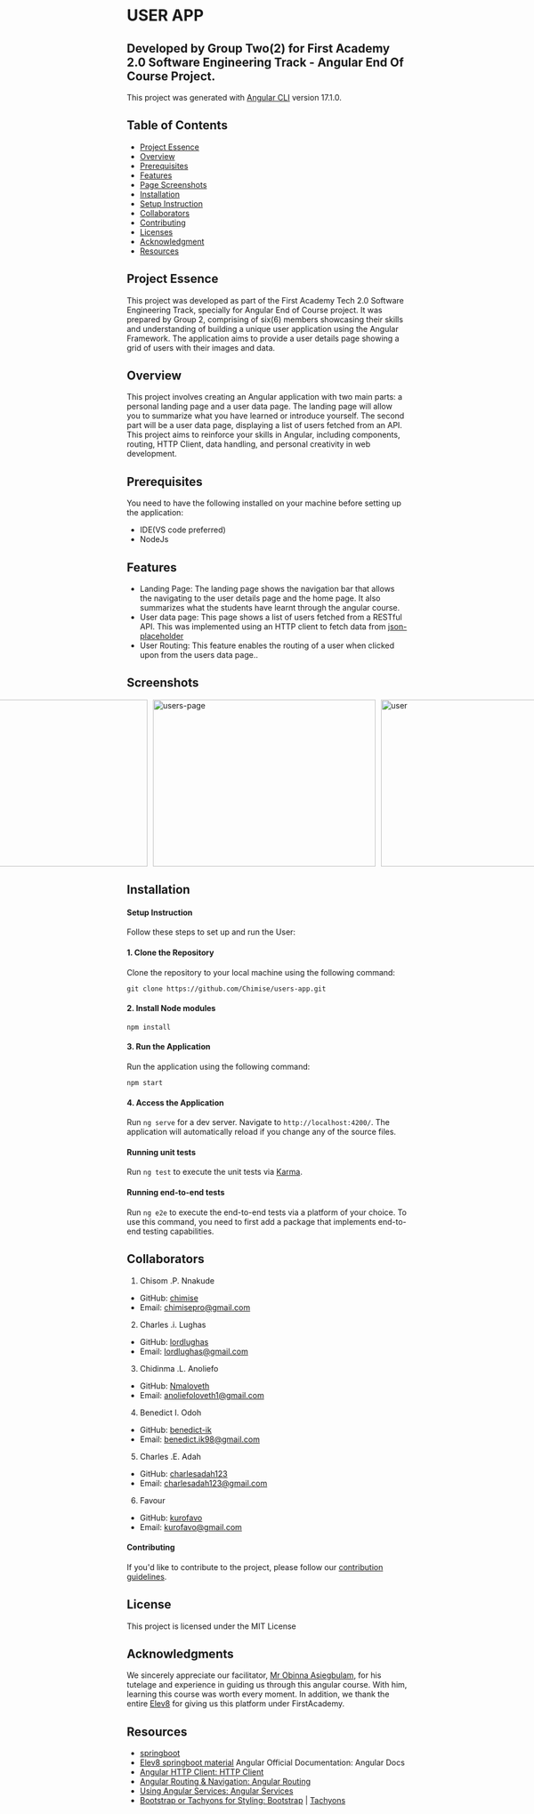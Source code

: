 #  USER APP
## Developed by Group Two(2) for First Academy 2.0 Software Engineering Track - Angular End Of Course Project. 
This project was generated with [Angular CLI](https://github.com/angular/angular-cli) version 17.1.0.

## Table of Contents
* [Project Essence](#project-essence)
* [Overview](#overview)
* [Prerequisites](#prerequisites)
* [Features](#features)
* [Page Screenshots](screenshots)
* [Installation](#installation)
* [Setup Instruction](#setup-instruction)
* [Collaborators](#collaborators)
* [Contributing](#contributing)
* [Licenses](#license)
* [Acknowledgment](#acknowledgments)
* [Resources](#resources)

## Project Essence
This project was developed as part of the First Academy Tech 2.0 Software Engineering Track, specially for Angular End of Course project. It was prepared by Group 2, comprising of six(6) members showcasing their skills and understanding of building a unique user application using the Angular Framework. The application aims to provide a user details page showing a grid of users with their images and data.

## Overview
This project involves creating an Angular application with two main parts: a personal
landing page and a user data page. The landing page will allow you to summarize what
you have learned or introduce yourself. The second part will be a user data page,
displaying a list of users fetched from an API. This project aims to reinforce your skills
in Angular, including components, routing, HTTP Client, data handling, and personal
creativity in web development.


## Prerequisites
You need to have the following installed on your machine before setting up the application:
* IDE(VS code preferred)
* NodeJs

## Features
- Landing Page: The landing page shows the navigation bar that allows the navigating to the user details page and the home page. It also summarizes what the students have learnt through the angular course.
- User data page: This page shows a list of users fetched from a RESTful API. This was implemented using an HTTP client to fetch data from [json-placeholder](https://jsonplaceholder.typicode.com/users)
- User Routing: This feature enables the routing of a user when clicked upon from the users data page..

## Screenshots
<div style="display: flex; justify-content: center;">
    <img src="/src/assets/img/landing_page.png" alt="landing-page" style="width: 400px; height: 300px; margin-right: 10px;">
    <img src="/src/assets/img/users_page.png" alt="users-page" style="width: 400px; height: 300px; margin-right: 10px;">
    <img src="/src/assets/img/user.png" alt="user" style="width: 400px; height: 300px; margin-right: 10px;"> 
</div>


## Installation
#### Setup Instruction
Follow these steps to set up and run the User:

#### 1. Clone the Repository
Clone the repository to your local machine using the following command:
```
git clone https://github.com/Chimise/users-app.git
```
#### 2. Install Node modules
```
npm install
```

#### 3. Run the Application
Run the application using the following command:
```
npm start
```

#### 4. Access the Application
Run `ng serve` for a dev server. Navigate to `http://localhost:4200/`. The application will automatically reload if you change any of the source files.

#### Running unit tests

Run `ng test` to execute the unit tests via [Karma](https://karma-runner.github.io).

#### Running end-to-end tests

Run `ng e2e` to execute the end-to-end tests via a platform of your choice. To use this command, you need to first add a package that implements end-to-end testing capabilities.


## Collaborators
1. Chisom .P. Nnakude
- GitHub: [chimise](https://github.com/lordlughas)
- Email: chimisepro@gmail.com

2. Charles .i. Lughas
- GitHub: [lordlughas](https://github.com/lordlughas)
- Email: lordlughas@gmail.com

3. Chidinma .L. Anoliefo
- GitHub: [Nmaloveth](https://github.com/nmaloveth)
- Email: anoliefoloveth1@gmail.com

4. Benedict I. Odoh
- GitHub: [benedict-ik](https://github.com/unrulee)
- Email: benedict.ik98@gmail.com

5. Charles .E. Adah
- GitHub: [charlesadah123](https://github.com/charlesadah123)
- Email: charlesadah123@gmail.com

6. Favour
- GitHub: [kurofavo](https://github.com/kurofavo)
- Email: kurofavo@gmail.com

#### Contributing
If you'd like to contribute to the project, please follow our [contribution guidelines](https://github.com/chimise/users-app.git).

## License
This project is licensed under the MIT License

## Acknowledgments
We sincerely appreciate our facilitator, [Mr Obinna Asiegbulam](https://github.com/andercelsius), for his tutelage and experience in guiding us through this angular course. With him, learning this course was worth every moment. In addition, we thank the entire [Elev8](https://elev8.com) for giving us this platform under FirstAcademy.

## Resources
- [springboot](https://docs.spring.io/spring-boot/docs/current/reference/htmlsingle/)
- [Elev8 springboot material](https://elev8.com)
Angular Official Documentation: Angular Docs
- [Angular HTTP Client: HTTP Client](https://angular.dev/overview)
- [Angular Routing & Navigation: Angular Routing](https://angular.dev/guide/http)
- [Using Angular Services: Angular Services](https://angular.dev/guide/router-tutorial)
- [Bootstrap or Tachyons for Styling: Bootstrap](https://getboostrap.com) | [Tachyons](https://tachyons.io)

